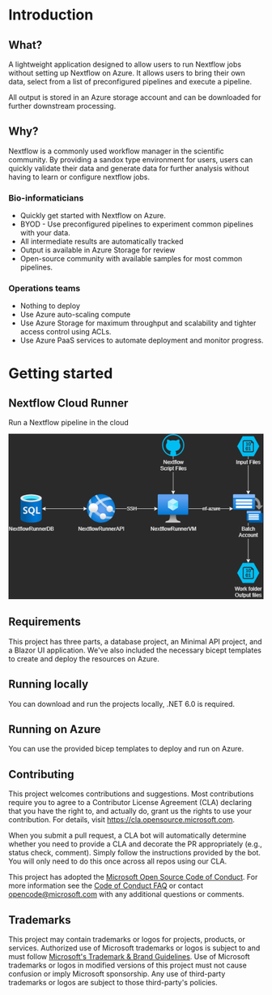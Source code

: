 
# Introduction

## What?
A lightweight application designed to allow users to run Nextflow jobs without setting up Nextflow on Azure. It allows users to bring their own data, select from a list of preconfigured pipelines and execute a pipeline.

All output is stored in an Azure storage account and can be downloaded for further downstream processing.

## Why?
Nextflow is a commonly used workflow manager in the scientific community. By providing  a sandox type environment for users, users can quickly validate their data and generate data for further analysis without having to learn or configure nextflow jobs.

### Bio-informaticians
* Quickly get started with Nextflow on Azure.
* BYOD - Use preconfigured pipelines to experiment common pipelines with your data.
* All intermediate results are automatically tracked
* Output is available in Azure Storage for review
* Open-source community with available samples for most common pipelines.


### Operations teams
* Nothing to deploy
* Use Azure auto-scaling compute
* Use Azure Storage for maximum throughput and scalability and tighter access control using ACLs.
* Use Azure PaaS services to automate deployment and monitor progress.


# Getting started

## Nextflow Cloud Runner
Run a Nextflow pipeline in the cloud

![Diagram of cloud resources deployed by project](./docs/imgs/AzureResources.png)

## Requirements
This project has three parts, a database project, an Minimal API project, and a Blazor UI application. We've also included the necessary bicept templates to create and deploy the resources on Azure.

## Running locally
You can download and run the projects locally, .NET 6.0 is required.

## Running on Azure
You can use the provided bicep templates to deploy and run on Azure.


## Contributing

This project welcomes contributions and suggestions.  Most contributions require you to agree to a
Contributor License Agreement (CLA) declaring that you have the right to, and actually do, grant us
the rights to use your contribution. For details, visit https://cla.opensource.microsoft.com.

When you submit a pull request, a CLA bot will automatically determine whether you need to provide
a CLA and decorate the PR appropriately (e.g., status check, comment). Simply follow the instructions
provided by the bot. You will only need to do this once across all repos using our CLA.

This project has adopted the [Microsoft Open Source Code of Conduct](https://opensource.microsoft.com/codeofconduct/).
For more information see the [Code of Conduct FAQ](https://opensource.microsoft.com/codeofconduct/faq/) or
contact [opencode@microsoft.com](mailto:opencode@microsoft.com) with any additional questions or comments.

## Trademarks

This project may contain trademarks or logos for projects, products, or services. Authorized use of Microsoft 
trademarks or logos is subject to and must follow 
[Microsoft's Trademark & Brand Guidelines](https://www.microsoft.com/en-us/legal/intellectualproperty/trademarks/usage/general).
Use of Microsoft trademarks or logos in modified versions of this project must not cause confusion or imply Microsoft sponsorship.
Any use of third-party trademarks or logos are subject to those third-party's policies.
